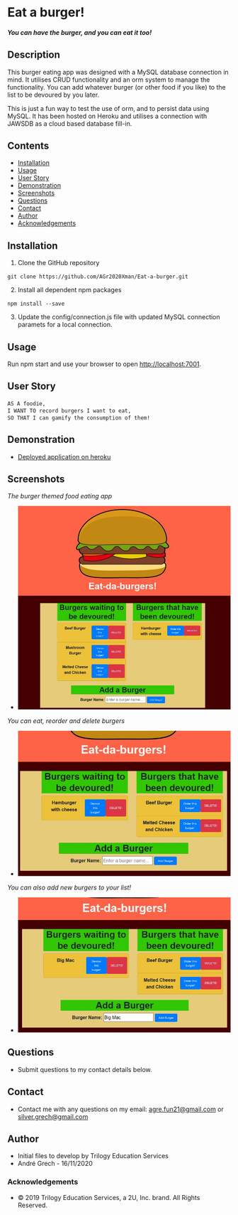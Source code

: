 # Eat a burger!

##### You can have the burger, and you can eat it too!

## Description

This burger eating app was designed with a MySQL database connection in mind. It utilises CRUD functionality and an orm system to manage the functionality. You can add whatever burger (or other food if you like) to the list to be devoured by you later.

This is just a fun way to test the use of orm, and to persist data using MySQL. It has been hosted on Heroku and utilises a connection with JAWSDB as a cloud based database fill-in.

## Contents

- [Installation](#installation)
- [Usage](#usage)
- [User Story](#user-story)
- [Demonstration](#demonstration)
- [Screenshots](#screenshots)
- [Questions](<#questions-(FAQ)>)
- [Contact](#contact)
- [Author](#authors)
- [Acknowledgements](#acknowledgements)

## Installation

1. Clone the GitHub repository

```
git clone https://github.com/AGr2020Xman/Eat-a-burger.git
```

2. Install all dependent npm packages

```
npm install --save
```

3. Update the config/connection.js file with updated MySQL connection paramets for a local connection.

## Usage

Run <addr>npm start</addr> and use your browser to open [http://localhost:7001](http://localhost:7001).

## User Story

```
AS A foodie,
I WANT TO record burgers I want to eat,
SO THAT I can gamify the consumption of them!

```

## Demonstration

- [Deployed application on heroku](https://thawing-gorge-00712.herokuapp.com/)

## Screenshots

_The burger themed food eating app_

- ![](./public/assets/images/burgertheme.JPG)

_You can eat, reorder and delete burgers_

- ![](/public/assets/images/deletedevourorder.JPG)

_You can also add new burgers to your list!_

- ![](/public/assets/images/addnew.JPG)

## Questions

- Submit questions to my contact details below.

## Contact

- Contact me with any questions on my email: agre.fun21@gmail.com or silver.grech@gmail.com

## Author

- Initial files to develop by Trilogy Education Services
- Andr&eacute; Grech - 16/11/2020

### Acknowledgements

- © 2019 Trilogy Education Services, a 2U, Inc. brand. All Rights Reserved.
